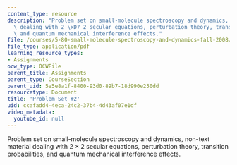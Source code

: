 ```yaml
---
content_type: resource
description: "Problem set on small-molecule spectroscopy and dynamics, non-text material\
  \ dealing with 2 \xD7 2 secular equations, perturbation theory, transition probabilities,\
  \ and quantum mechanical interference effects."
file: /courses/5-80-small-molecule-spectroscopy-and-dynamics-fall-2008/ccafadd44eca24c237b44d43af07e1df_02psetsp94.pdf
file_type: application/pdf
learning_resource_types:
- Assignments
ocw_type: OCWFile
parent_title: Assignments
parent_type: CourseSection
parent_uid: 5e5e8a1f-8400-93d0-89b7-18d990e250dd
resourcetype: Document
title: 'Problem Set #2'
uid: ccafadd4-4eca-24c2-37b4-4d43af07e1df
video_metadata:
  youtube_id: null
---
```

Problem set on small-molecule spectroscopy and dynamics, non-text material dealing with 2 × 2 secular equations, perturbation theory, transition probabilities, and quantum mechanical interference effects.

